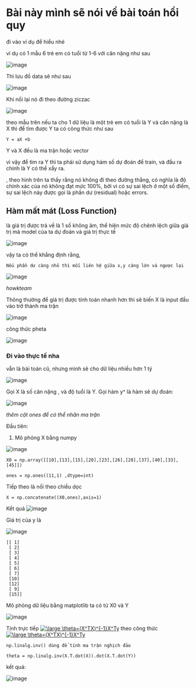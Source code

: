 # Bài này mình sẽ nói về bài toán hồi quy
đi vào ví dụ để hiểu nhé

ví dụ có 1 mẫu 6 trẻ em có tuổi từ 1-6 với cân nặng như sau

![image](https://user-images.githubusercontent.com/65381453/129469943-6b92126a-481c-4705-a50e-d3a2436c4ace.png)

Thì lưu đồ data sẽ như sau

![image](https://user-images.githubusercontent.com/65381453/129478617-13d1300a-606b-4799-af6e-a68673c87e17.png)

Khi nối lại nó đi theo đường ziczac

![image](https://user-images.githubusercontent.com/65381453/129479422-838cbd2e-d5fb-42a4-bd89-6408cdfe8ea2.png)

theo mẫu trên nếu ta cho 1 dữ liệu là một trẻ em có tuổi là Y và cân nặng là X thì để tìm được Y ta có công thức như sau
```
Y = aX +b
```

Y và X đều là ma trận hoặc vector

vì vậy để tìm ra Y thì ta phải sử dụng hàm số dự đoán để train, và đầu ra chính là Y có thể xẩy ra.

, theo hình trên ta thấy rằng nó không đi theo đường thẳng, có nghĩa là độ chính xác của nó không đạt mức 100%, bởi vì có sự sai lệch ở một số điểm, sự sai lệch này được gọi là phần dư (residual) hoặc errors.

## Hàm mất mát (Loss Function)

là giá trị được trả về là 1 số không âm, thể hiện mức độ chênh lệch giữa giá trị mà model của ta dự đoán và giá trị thực tế

![image](https://user-images.githubusercontent.com/65381453/129480147-4236bc5d-ab43-42ac-9e47-c3f34cb2f28c.png)

vậy ta có thể khẳng định rằng, 
```
Nếu phần dư càng nhỏ thì mối liên hệ giữa x,y càng lớn và ngược lại
```

![image](https://user-images.githubusercontent.com/65381453/129480933-f2873e92-1a7b-4b49-b870-8dc3774642b7.png)

*howkteam*

Thông thường để giá trị được tính toán nhanh hơn thì sẽ biến X là input đầu vào trở thành ma trận 

![image](https://user-images.githubusercontent.com/65381453/129481022-7ef157a3-109b-4e8c-a74a-69e362586a7e.png)

công thức pheta

![image](https://user-images.githubusercontent.com/65381453/129485328-b73bf349-9492-4ad5-ae49-128179b702c8.png)


### Đi vào thực tế nha

vẫn là bài toán cũ, nhưng mình sẽ cho dữ liệu nhiều hơn 1 tý

![image](https://user-images.githubusercontent.com/65381453/129485338-d13ab4a8-9346-4458-876d-9b108ffb6135.png)

Gọi X là số cân nặng  , và độ tuổi là Y. Gọi hàm  y^ là hàm sẽ dự đoán:

![image](https://user-images.githubusercontent.com/65381453/129485441-564d589d-eece-41fe-97d7-46878ff60e41.png)

*thêm cột ones để có thể nhân ma trận*

Đầu tiên: 

1. Mô phỏng X bằng numpy

![image](https://user-images.githubusercontent.com/65381453/129486234-db1df700-9bf5-4e92-9c8f-b4f2629e43dc.png)
```
X0 = np.array([[10],[13],[15],[20],[23],[26],[28],[37],[40],[33],[45]])

ones = np.ones((11,1) ,dtype=int)
```
Tiếp theo là nối theo chiều dọc
```
X = np.concatenate((X0,ones),axis=1)
```
Kết quả
![image](https://user-images.githubusercontent.com/65381453/129486293-11a6bc89-784e-45a5-875e-30462dce61f5.png)

Giá trị của y là

![image](https://user-images.githubusercontent.com/65381453/129486411-aabc5a40-5c0a-4168-a104-f6c3f99a3402.png)


```
[[ 1]
 [ 2]
 [ 3]
 [ 4]
 [ 5]
 [ 6]
 [ 7]
 [10]
 [12]
 [ 9]
 [15]]
```

Mô phỏng dữ liệu bằng matplotlib ta có từ X0 và Y

![image](https://user-images.githubusercontent.com/65381453/129488555-81497dff-b388-48a6-a36a-d10ba79c698c.png)

Tính trực tiếp <a href="https://www.codecogs.com/eqnedit.php?latex=\inline&space;\large&space;\theta=(X^TX)^{-1}X^Ty" target="_blank"><img src="https://latex.codecogs.com/gif.latex?\inline&space;\large&space;\theta=(X^TX)^{-1}X^Ty" title="\large \theta=(X^TX)^{-1}X^Ty" /></a> theo công thức <a href="https://www.codecogs.com/eqnedit.php?latex=\inline&space;\large&space;\theta=(X^TX)^{-1}X^Ty" target="_blank"><img src="https://latex.codecogs.com/gif.latex?\inline&space;\large&space;\theta=(X^TX)^{-1}X^Ty" title="\large \theta=(X^TX)^{-1}X^Ty" /></a>

```
np.linalg.inv() dùng để tính ma trận nghịch đảo

theta = np.linalg.inv(X.T.dot(X)).dot(X.T.dot(Y))
```
kết quả:

![image](https://user-images.githubusercontent.com/65381453/129489208-b9d9aab3-9a41-499e-90bf-ac17f34b0097.png)
